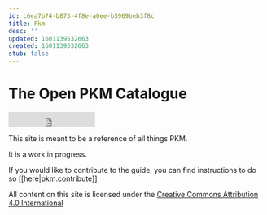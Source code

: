 ```yaml
---
id: c6ea7b74-b873-4f8e-a0ee-b5969beb3f8c
title: Pkm
desc: ''
updated: 1601139532663
created: 1601139532663
stub: false
---
```


# The Open PKM Catalogue

<iframe src="https://ghbtns.com/github-btn.html?user=dendronhq&repo=catalogue-open-pkm&type=star&count=false&size=large" frameborder="0" scrolling="0" width="170" height="30" title="GitHub"></iframe>

This site is meant to be a reference of all things PKM. 

It is a work in progress.

If you would like to contribute to the guide, you can find instructions to do so [[here|pkm.contribute]]

All content on this site is licensed under the [Creative Commons Attribution 4.0 International](https://github.com/open-guides/og-aws/blob/master/LICENSE.txt) 
